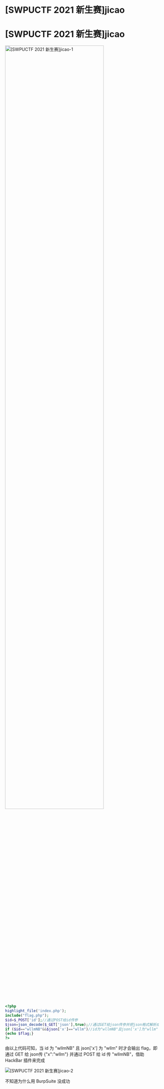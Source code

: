# [SWPUCTF 2021 新生赛]jicao


# [SWPUCTF 2021 新生赛]jicao

<img src="https://pic.imgdb.cn/item/653668a2c458853aefb8663b.jpg" alt="[SWPUCTF 2021 新生赛]jicao-1" width="80%;" />

```php
<?php
highlight_file('index.php');
include("flag.php");
$id=$_POST['id'];//通过POST给id传参
$json=json_decode($_GET['json'],true);//通过GET给json传参并把json格式解析成PHP数组格式，赋值给$json
if ($id=="wllmNB"&&$json['x']=="wllm")//id为"wllmNB"且json['x']为"wllm"
{echo $flag;}
?>
```

由以上代码可知，当 id 为 "wllmNB" 且 json['x'] 为 "wllm" 时才会输出 flag，即通过 GET 给 json传 {"x":"wllm"} 并通过 POST 给 id 传 "wllmNB"，借助 HackBar 插件来完成

![[SWPUCTF 2021 新生赛]jicao-2](https://pic.imgdb.cn/item/65366ae3c458853aefc01c33.jpg)

不知道为什么用 BurpSuite 没成功
